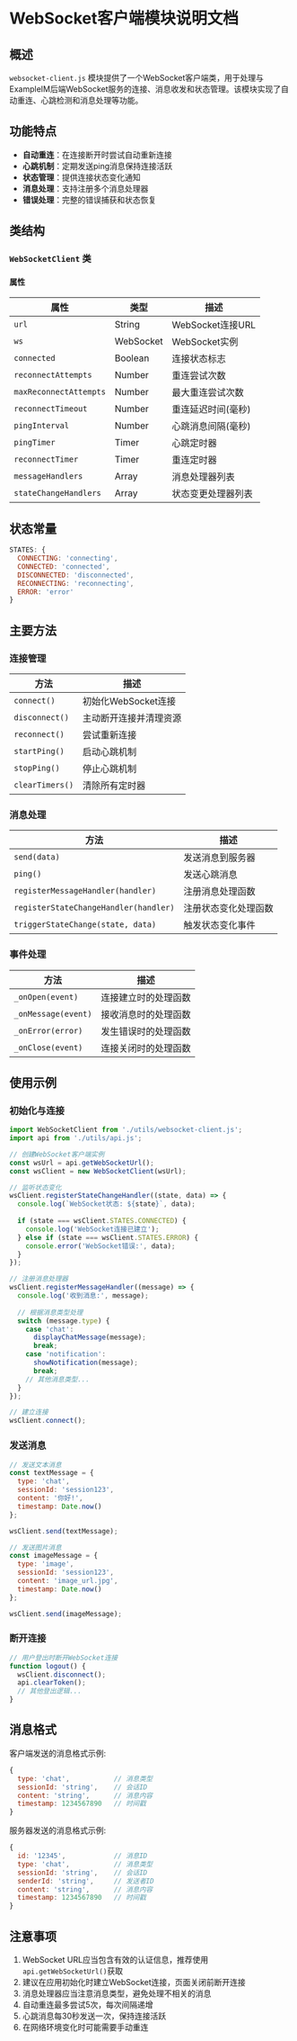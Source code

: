 # WebSocket客户端模块说明文档

## 概述

`websocket-client.js` 模块提供了一个WebSocket客户端类，用于处理与ExampleIM后端WebSocket服务的连接、消息收发和状态管理。该模块实现了自动重连、心跳检测和消息处理等功能。

## 功能特点

- **自动重连**：在连接断开时尝试自动重新连接
- **心跳机制**：定期发送ping消息保持连接活跃
- **状态管理**：提供连接状态变化通知
- **消息处理**：支持注册多个消息处理器
- **错误处理**：完整的错误捕获和状态恢复

## 类结构

### `WebSocketClient` 类

#### 属性

| 属性 | 类型 | 描述 |
|------|------|------|
| `url` | String | WebSocket连接URL |
| `ws` | WebSocket | WebSocket实例 |
| `connected` | Boolean | 连接状态标志 |
| `reconnectAttempts` | Number | 重连尝试次数 |
| `maxReconnectAttempts` | Number | 最大重连尝试次数 |
| `reconnectTimeout` | Number | 重连延迟时间(毫秒) |
| `pingInterval` | Number | 心跳消息间隔(毫秒) |
| `pingTimer` | Timer | 心跳定时器 |
| `reconnectTimer` | Timer | 重连定时器 |
| `messageHandlers` | Array | 消息处理器列表 |
| `stateChangeHandlers` | Array | 状态变更处理器列表 |

## 状态常量

```javascript
STATES: {
  CONNECTING: 'connecting',
  CONNECTED: 'connected', 
  DISCONNECTED: 'disconnected',
  RECONNECTING: 'reconnecting',
  ERROR: 'error'
}
```

## 主要方法

### 连接管理

| 方法 | 描述 |
|------|------|
| `connect()` | 初始化WebSocket连接 |
| `disconnect()` | 主动断开连接并清理资源 |
| `reconnect()` | 尝试重新连接 |
| `startPing()` | 启动心跳机制 |
| `stopPing()` | 停止心跳机制 |
| `clearTimers()` | 清除所有定时器 |

### 消息处理

| 方法 | 描述 |
|------|------|
| `send(data)` | 发送消息到服务器 |
| `ping()` | 发送心跳消息 |
| `registerMessageHandler(handler)` | 注册消息处理函数 |
| `registerStateChangeHandler(handler)` | 注册状态变化处理函数 |
| `triggerStateChange(state, data)` | 触发状态变化事件 |

### 事件处理

| 方法 | 描述 |
|------|------|
| `_onOpen(event)` | 连接建立时的处理函数 |
| `_onMessage(event)` | 接收消息时的处理函数 |
| `_onError(error)` | 发生错误时的处理函数 |
| `_onClose(event)` | 连接关闭时的处理函数 |

## 使用示例

### 初始化与连接

```javascript
import WebSocketClient from './utils/websocket-client.js';
import api from './utils/api.js';

// 创建WebSocket客户端实例
const wsUrl = api.getWebSocketUrl();
const wsClient = new WebSocketClient(wsUrl);

// 监听状态变化
wsClient.registerStateChangeHandler((state, data) => {
  console.log(`WebSocket状态: ${state}`, data);
  
  if (state === wsClient.STATES.CONNECTED) {
    console.log('WebSocket连接已建立');
  } else if (state === wsClient.STATES.ERROR) {
    console.error('WebSocket错误:', data);
  }
});

// 注册消息处理器
wsClient.registerMessageHandler((message) => {
  console.log('收到消息:', message);
  
  // 根据消息类型处理
  switch (message.type) {
    case 'chat':
      displayChatMessage(message);
      break;
    case 'notification':
      showNotification(message);
      break;
    // 其他消息类型...
  }
});

// 建立连接
wsClient.connect();
```

### 发送消息

```javascript
// 发送文本消息
const textMessage = {
  type: 'chat',
  sessionId: 'session123',
  content: '你好!',
  timestamp: Date.now()
};

wsClient.send(textMessage);

// 发送图片消息
const imageMessage = {
  type: 'image',
  sessionId: 'session123',
  content: 'image_url.jpg',
  timestamp: Date.now()
};

wsClient.send(imageMessage);
```

### 断开连接

```javascript
// 用户登出时断开WebSocket连接
function logout() {
  wsClient.disconnect();
  api.clearToken();
  // 其他登出逻辑...
}
```

## 消息格式

客户端发送的消息格式示例:

```javascript
{
  type: 'chat',           // 消息类型
  sessionId: 'string',    // 会话ID
  content: 'string',      // 消息内容
  timestamp: 1234567890   // 时间戳
}
```

服务器发送的消息格式示例:

```javascript
{
  id: '12345',            // 消息ID
  type: 'chat',           // 消息类型
  sessionId: 'string',    // 会话ID
  senderId: 'string',     // 发送者ID
  content: 'string',      // 消息内容
  timestamp: 1234567890   // 时间戳
}
```

## 注意事项

1. WebSocket URL应当包含有效的认证信息，推荐使用`api.getWebSocketUrl()`获取
2. 建议在应用初始化时建立WebSocket连接，页面关闭前断开连接
3. 消息处理器应当注意消息类型，避免处理不相关的消息
4. 自动重连最多尝试5次，每次间隔递增
5. 心跳消息每30秒发送一次，保持连接活跃
6. 在网络环境变化时可能需要手动重连
